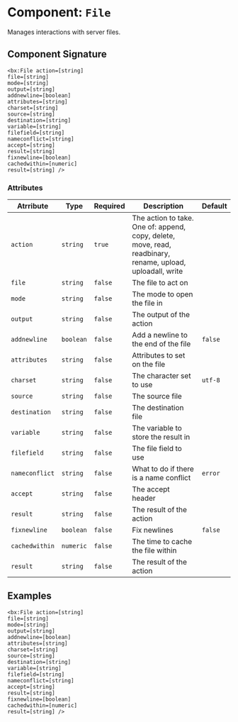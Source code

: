 [comment]: # (Note: This documentation is generated dynamically in the build process.  To modify the contents, change the javadoc on the _invoke method of the Component class)
# Component: `File`

Manages interactions with server files.

## Component Signature

```
<bx:File action=[string]
file=[string]
mode=[string]
output=[string]
addnewline=[boolean]
attributes=[string]
charset=[string]
source=[string]
destination=[string]
variable=[string]
filefield=[string]
nameconflict=[string]
accept=[string]
result=[string]
fixnewline=[boolean]
cachedwithin=[numeric]
result=[string] />
```

### Attributes


| Atrribute | Type | Required | Description | Default |
|----------|------|----------|-------------|---------|
| `action` | `string` | `true` | The action to take. One of: append, copy, delete, move, read, readbinary, rename, upload, uploadall, write |  |
| `file` | `string` | `false` | The file to act on |  |
| `mode` | `string` | `false` | The mode to open the file in |  |
| `output` | `string` | `false` | The output of the action |  |
| `addnewline` | `boolean` | `false` | Add a newline to the end of the file | `false` |
| `attributes` | `string` | `false` | Attributes to set on the file |  |
| `charset` | `string` | `false` | The character set to use | `utf-8` |
| `source` | `string` | `false` | The source file |  |
| `destination` | `string` | `false` | The destination file |  |
| `variable` | `string` | `false` | The variable to store the result in |  |
| `filefield` | `string` | `false` | The file field to use |  |
| `nameconflict` | `string` | `false` | What to do if there is a name conflict | `error` |
| `accept` | `string` | `false` | The accept header |  |
| `result` | `string` | `false` | The result of the action |  |
| `fixnewline` | `boolean` | `false` | Fix newlines | `false` |
| `cachedwithin` | `numeric` | `false` | The time to cache the file within |  |
| `result` | `string` | `false` | The result of the action |  |

## Examples

```
<bx:File action=[string]
file=[string]
mode=[string]
output=[string]
addnewline=[boolean]
attributes=[string]
charset=[string]
source=[string]
destination=[string]
variable=[string]
filefield=[string]
nameconflict=[string]
accept=[string]
result=[string]
fixnewline=[boolean]
cachedwithin=[numeric]
result=[string] />
```
